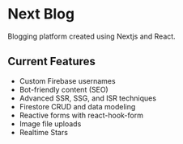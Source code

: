 # Next Blog

Blogging platform created using Nextjs and React.

## Current Features
- Custom Firebase usernames
- Bot-friendly content (SEO)
- Advanced SSR, SSG, and ISR techniques
- Firestore CRUD and data modeling
- Reactive forms with react-hook-form
- Image file uploads
- Realtime Stars
